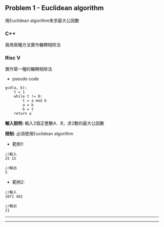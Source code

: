 ## Problem 1 - Euclidean algorithm
用Euclidean algorithm來求最大公因數

### C++
我用兩種方法實作輾轉相除法
### Risc V
實作第一種的輾轉相除法

- pseudo code
```python=
gcd(a, b):
    t = 1
    while t != 0:
        t = a mod b
        a = b
        b = t
    return a
```

**輸入說明:**
輸入2個正整數$A、B$，求2數的最大公因數


**限制:**
必須使用Euclidean algorithm

- 範例1:
```javascript=
//輸入
25 15

//輸出
5
```

- 範例2:
```javascript=
//輸入
1071 462

//輸出
21
```

---
---
